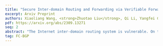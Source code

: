 ```yaml
---
title: "Secure Inter-domain Routing and Forwarding via Verifiable Forwarding Commitments"
excerpt: Arxiv Preprint
authors: Xiaoliang Wang, <strong>Zhuotao Liu</strong>, Qi Li, Yangfei Guo, Sitong Ling, Jiangou Zhan, Yi Xu, Ke Xu, Jianping Wu
pdf: https://arxiv.org/abs/2309.13271
seq: 2
abstract: "The Internet inter-domain routing system is vulnerable. On the control plane, the de facto Border Gateway Protocol (BGP) does not have built-in mechanisms to authenticate routing announcements, so an adversary can announce virtually arbitrary paths to hijack network traffic; on the data plane, it is difficult to ensure that actual forwarding path complies with the control plane decisions. The community has proposed significant research to secure the routing system. Yet, existing secure BGP protocols (e.g., BGPsec) are not incrementally deployable, and existing path authorization protocols are not compatible with the current Internet routing infrastructure. In this paper, we propose FC-BGP, the first secure Internet inter-domain routing system that can simultaneously authenticate BGP announcements and validate data plane forwarding in an efficient and incrementally-deployable manner. FC-BGP is built upon a novel primitive, name Forwarding Commitment, to certify an AS's routing intent on its directly connected hops. We analyze the security benefits of FC-BGP in the Internet at different deployment rates. Further, we implement a prototype of FC-BGP and extensively evaluate it over a large-scale overlay network with 100 virtual machines deployed globally. The results demonstrate that FC-BGP saves roughly 55% of the overhead required to validate BGP announcements compared with BGPsec, and meanwhile FC-BGP introduces a small overhead for building a globally-consistent view on the desirable forwarding paths."
tag: FC-BGP
---
```

